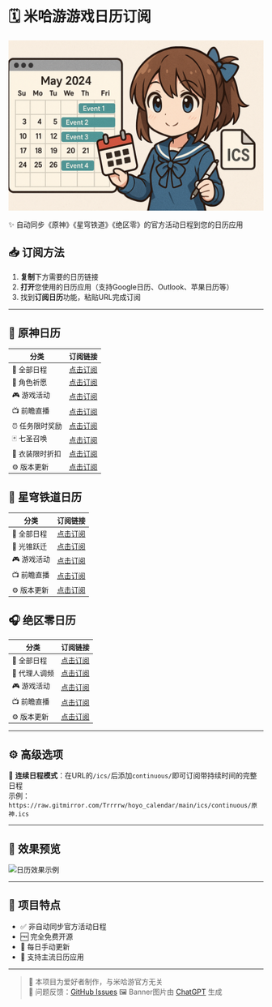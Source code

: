 # 🗓️ 米哈游游戏日历订阅

![Banner Image](./docs/public/banner.png)

✨ 自动同步《原神》《星穹铁道》《绝区零》的官方活动日程到您的日历应用

## 📥 订阅方法

1. **复制**下方需要的日历链接
2. **打开**您使用的日历应用（支持Google日历、Outlook、苹果日历等）
3. 找到**订阅日历**功能，粘贴URL完成订阅

---

## 🏮 原神日历
| 分类           | 订阅链接                                                                                  |
| -------------- | ----------------------------------------------------------------------------------------- |
| 📌 全部日程     | [点击订阅](https://raw.gitmirror.com/Trrrrw/hoyo_calendar/main/ics/原神.ics)              |
| 🌟 角色祈愿     | [点击订阅](https://raw.gitmirror.com/Trrrrw/hoyo_calendar/main/ics/原神/祈愿.ics)         |
| 🎮 游戏活动     | [点击订阅](https://raw.gitmirror.com/Trrrrw/hoyo_calendar/main/ics/原神/活动.ics)         |
| 📺 前瞻直播     | [点击订阅](https://raw.gitmirror.com/Trrrrw/hoyo_calendar/main/ics/原神/前瞻特别节目.ics) |
| ⏰ 任务限时奖励 | [点击订阅](https://raw.gitmirror.com/Trrrrw/hoyo_calendar/main/ics/原神/任务限时奖励.ics) |
| 🃏 七圣召唤     | [点击订阅](https://raw.gitmirror.com/Trrrrw/hoyo_calendar/main/ics/原神/七圣召唤.ics)     |
| 👗 衣装限时折扣 | [点击订阅](https://raw.gitmirror.com/Trrrrw/hoyo_calendar/main/ics/原神/衣装限时折扣.ics) |
| ⚙️ 版本更新     | [点击订阅](https://raw.gitmirror.com/Trrrrw/hoyo_calendar/main/ics/原神/版本更新.ics)     |

## 🚄 星穹铁道日历
| 分类       | 订阅链接                                                                                  |
| ---------- | ----------------------------------------------------------------------------------------- |
| 📌 全部日程 | [点击订阅](https://raw.gitmirror.com/Trrrrw/hoyo_calendar/main/ics/星铁.ics)              |
| 🌟 光锥跃迁 | [点击订阅](https://raw.gitmirror.com/Trrrrw/hoyo_calendar/main/ics/星铁/活动跃迁.ics)     |
| 🎮 游戏活动 | [点击订阅](https://raw.gitmirror.com/Trrrrw/hoyo_calendar/main/ics/星铁/活动.ics)         |
| 📺 前瞻直播 | [点击订阅](https://raw.gitmirror.com/Trrrrw/hoyo_calendar/main/ics/星铁/前瞻特别节目.ics) |
| ⚙️ 版本更新 | [点击订阅](https://raw.gitmirror.com/Trrrrw/hoyo_calendar/main/ics/星铁/版本更新.ics)     |

## 🎧 绝区零日历
| 分类         | 订阅链接                                                                                    |
| ------------ | ------------------------------------------------------------------------------------------- |
| 📌 全部日程   | [点击订阅](https://raw.gitmirror.com/Trrrrw/hoyo_calendar/main/ics/绝区零.ics)              |
| 🌟 代理人调频 | [点击订阅](https://raw.gitmirror.com/Trrrrw/hoyo_calendar/main/ics/绝区零/调频.ics)         |
| 🎮 游戏活动   | [点击订阅](https://raw.gitmirror.com/Trrrrw/hoyo_calendar/main/ics/绝区零/活动.ics)         |
| 📺 前瞻直播   | [点击订阅](https://raw.gitmirror.com/Trrrrw/hoyo_calendar/main/ics/绝区零/前瞻特别节目.ics) |
| ⚙️ 版本更新   | [点击订阅](https://raw.gitmirror.com/Trrrrw/hoyo_calendar/main/ics/绝区零/版本更新.ics)     |

---

## ⚙️ 高级选项

🔹 **连续日程模式**：在URL的`/ics/`后添加`continuous/`即可订阅带持续时间的完整日程  
示例：`https://raw.gitmirror.com/Trrrrw/hoyo_calendar/main/ics/continuous/原神.ics`

---

## 📱 效果预览

![日历效果示例](./docs/public/hoyo_calendar_00.avif)

<!-- ---

## ❓ 常见问题

1. xxxxxx
   - xxxxxx -->


---

## 🌟 项目特点
- ✅ 非自动同步官方活动日程
- 🆓 完全免费开源
- 🔄 每日手动更新
- 📅 支持主流日历应用

---

> 📢 本项目为爱好者制作，与米哈游官方无关  
> 🐛 问题反馈：[GitHub Issues](https://github.com/Trrrrw/hoyo_calendar/issues)
> 🖼️ Banner图片由 [ChatGPT](https://chat.openai.com) 生成